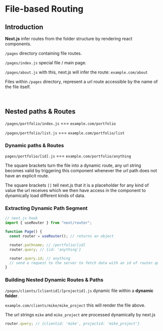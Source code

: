 # File-based Routing

## Introduction

**Next.js** infer routes from the folder structure by rendering react components.

`/pages` directory containing file routes.

`/pages/index.js` special file / main page.

`/pages/about.js` with this, next.js will infer the route: `example.com/about`

Files within `/pages` directory, represent a url route accessible by the name of the file itself.

<br>

## Nested paths & Routes

`/pages/portfolio/index.js` === `example.com/portfolio`

`/pages/portfolio/list.js` === `example.com/portfolio/list`

### Dynamic paths & Routes

`pages/portfolio/[id].js` === `example.com/portfolio/anything`

The square brackets turn the file into a dynamic route, any url string becomes valid by triggering this component whenever the url path does not have an explicit route.

The square brackets `[]` tell next.js that it is a placeholder for any kind of value the url receives which we then have access in the component to dynamically load different kinds of data.

### Extracting Dynamic Path Segment

```js
// next.js hook
import { useRouter } from "next/router";

function Page() {
  const router = useRouter(); // returns an object

  router.pathname; // /portfolio/[id]
  router.query; // {id: 'anything'}

  router.query.id; // anything
  // send a request to the server to fetch data with an id of router.query.id
}
```

### Building Nested Dynamic Routes & Paths

`/pages/clients/[clientid]/[projectid].js` dynamic file within a **dynamic folder**.

`example.com/clients/mike/mike_project` this will render the file above.

The url strings `mike` and `mike_project` are processed dynamically by next.js

```js
router.query; // {clientid: 'mike', projectid: 'mike_project'}
```

<br>
